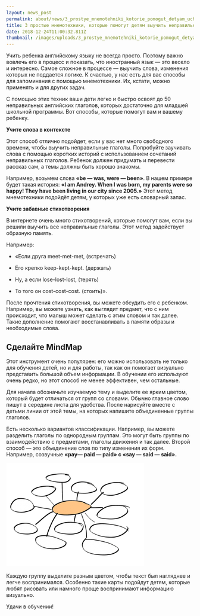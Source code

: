 ```yaml
---
layout: news_post
permalink: about/news/3_prostye_mnemotehniki_kotorie_pomogut_detyam_uchit_glagoli/index.html
title: 3 простые мнемотехники, которые помогут детям выучить неправильные глаголы
date: 2018-12-24T11:00:32.811Z
thumbnail: /images/uploads/3_prostye_mnemotehniki_kotorie_pomogut_detyam_uchit_glagoli-01.jpg
---
```

Учить ребенка английскому языку не всегда просто. Поэтому важно вовлечь его в процесс и показать, что иностранный язык — это весело и интересно. Самое сложное в процессе — выучить слова, изменения которых не поддается логике. К счастью, у нас есть для вас способы для запоминания с помощью мнемотехники. Их, кстати, можно применять и для других задач.

С помощью этих техник ваши дети легко и быстро освоят до 50 неправильных английских глаголов, которых достаточно для младшей школьной программы. Вот способы, которые помогут вам и вашему ребенку.

**Учите слова в контексте**

Этот способ отлично подойдет, если у вас нет много свободного времени, чтобы выучить неправильные глаголы. Попробуйте заучивать слова с помощью коротких историй с использованием сочетаний неправильных глаголов. Ребенок должен придумать и перевести рассказ сам, а темы должны быть хорошо знакомы.

Например, возьмем слова **«be — was, were — been»**. В нашем примере будет такая история: **«I am Andrey. When I was born, my parents were so happy! They have been living in our city since 2005.»** Этот метод мнемотехники подойдёт детям, у которых уже есть словарный запас.

**Учите забавные стихотворения**

В интернете очень много стихотворений, которые помогут вам, если вы решили выучить все неправильные глаголы. Этот метод задействует образную память.

Например:

- «Если друга meet-met-met, (встречать)

- Его крепко keep-kept-kept. (держать)

- Ну, а если lose-lost-lost, (терять)

- То того он cost-cost-cost. (стоить)».

После прочтения стихотворения, вы можете обсудить его с ребенком. Например, вы можете узнать, как выглядит предмет, что с ним происходит, что малыш может сделать с этим словом и так далее. Такие дополнение помогают восстанавливать в памяти образы и необходимые слова.

## Сделайте MindMap

Этот инструмент очень популярен: его можно использовать не только для обучения детей, но и для работы, так как он помогает визуально представить большой объем информации. В обучении его используют очень редко, но этот способ не менее эффективен, чем остальные.

Для начала обозначьте изучаемую тему и выделите ее ярким цветом, который будет отличаться от групп со словами. Обычно главное слово пишут в середине листа для удобства. После нарисуйте вместе с детьми линии от этой темы, на которых напишите объединенные группы глаголов. 

Есть несколько вариантов классификации. Например, вы можете разделить глаголы по однородным группам. Это могут быть группы по взаимодействию с предметами, глаголы движения и так далее. Второй способ — это объединение слов по типу изменения их форм. Например, созвучные **«pay— paid — paid» с «say — said — said».**

![](/images/uploads/3_prostye_mnemotehniki_kotorie_pomogut_detyam_uchit_glagoli-02.jpg)

Каждую группу выделите разным цветом, чтобы текст был нагляднее и легче воспринимался. Особенно такие карты подойдут детям, которые любят рисовать или намного проще воспринимают информацию визуально.

Удачи в обучении!